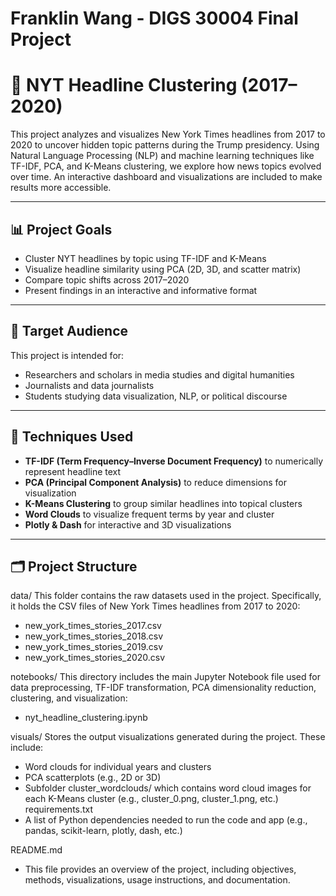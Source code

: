 # Franklin Wang - DIGS 30004 Final Project

# 📰 NYT Headline Clustering (2017–2020)

This project analyzes and visualizes New York Times headlines from 2017 to 2020 to uncover hidden topic patterns during the Trump presidency. Using Natural Language Processing (NLP) and machine learning techniques like TF-IDF, PCA, and K-Means clustering, we explore how news topics evolved over time. An interactive dashboard and visualizations are included to make results more accessible.

---

## 📊 Project Goals

- Cluster NYT headlines by topic using TF-IDF and K-Means
- Visualize headline similarity using PCA (2D, 3D, and scatter matrix)
- Compare topic shifts across 2017–2020
- Present findings in an interactive and informative format

---

## 🎯 Target Audience

This project is intended for:
- Researchers and scholars in media studies and digital humanities
- Journalists and data journalists
- Students studying data visualization, NLP, or political discourse

---

## 🧠 Techniques Used

- **TF-IDF (Term Frequency–Inverse Document Frequency)** to numerically represent headline text
- **PCA (Principal Component Analysis)** to reduce dimensions for visualization
- **K-Means Clustering** to group similar headlines into topical clusters
- **Word Clouds** to visualize frequent terms by year and cluster
- **Plotly & Dash** for interactive and 3D visualizations

---

## 🗂 Project Structure

data/
This folder contains the raw datasets used in the project. Specifically, it holds the CSV files of New York Times headlines from 2017 to 2020:
- new_york_times_stories_2017.csv
- new_york_times_stories_2018.csv
- new_york_times_stories_2019.csv
- new_york_times_stories_2020.csv

notebooks/
This directory includes the main Jupyter Notebook file used for data preprocessing, TF-IDF transformation, PCA dimensionality reduction, clustering, and visualization:
- nyt_headline_clustering.ipynb

visuals/
Stores the output visualizations generated during the project. These include:
- Word clouds for individual years and clusters
- PCA scatterplots (e.g., 2D or 3D)
- Subfolder cluster_wordclouds/ which contains word cloud images for each K-Means cluster (e.g., cluster_0.png, cluster_1.png, etc.)
requirements.txt
- A list of Python dependencies needed to run the code and app (e.g., pandas, scikit-learn, plotly, dash, etc.)

README.md
- This file provides an overview of the project, including objectives, methods, visualizations, usage instructions, and documentation.




